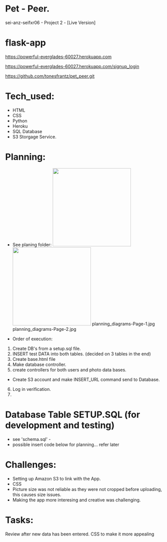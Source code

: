 # Pet - Peer.

sei-anz-seifxr06 - Project 2 - [Live Version]

# flask-app

<!-- Heroku -->

https://powerful-everglades-60027.herokuapp.com

<!-- Heroku App Link -->

https://powerful-everglades-60027.herokuapp.com/signup_login

<!-- Github -->

https://github.com/tonesfrantz/pet_peer.git

# Tech_used:

-   HTML
-   CSS
-   Python
-   Heroku
-   SQL Database
-   S3 Storgage Service.

# Planning:

-   See planing folder:
    <img src = "./Users/anthonyfrantz/sei/project2/flask-app/planning/planning_diagrams-Page-1.jpg" width = "250">
    <img src = "./Users/anthonyfrantz/sei/project2/flask-app/planning/planning_diagrams-Page-2.jpg" width = "250" >
    planning_diagrams-Page-1.jpg
    planning_diagrams-Page-2.jpg

-   Order of execution:

1. Create DB's from a setup.sql file.
2. INSERT test DATA into both tables. (decided on 3 tables in the end)
3. Create base.html file
4. Make database controller.
5. create controllers for both users and photo data bases.

-   Create S3 account and make INSERT_URL command send to Database.

6. Log in verification.
7.

# Database Table SETUP.SQL (for development and testing)

-   see 'schema.sql' -
-   possible insert code below for planning... refer later
    <!-- INSERT INTO photo_likes (user_id, photo_id) VALUES (1, 1); -->
    <!-- DELETE FROM photo_likes WHERE user_id = 1 AND photo_id = 1; -->

# Challenges:

-   Setting up Amazon S3 to link with the App.
-   CSS
-   Picture size was not reliable as they were not cropped before uploading, this causes size issues.
-   Making the app more interesing and creative was challenging.

# Tasks:

<!-- 1. Build most_popular html. Order the photos by most likes. --> Review after new data has been entered.

<!-- 2. Build Add-photo page and funcitionality. -->

<!-- 3. Click on photo to see it larger. --> CSS to make it more appealing

<!-- 4. User edit function
   make the user list not an edit place.
   once clicked on the user you can edit or delete.

    >

5. User Delete Function. -->

<!-- 6. Adjust delete config so only the user that uploaded can delete. -->

<!-- 7. Group pets by type.
    - make drop down menu in the page which then loads based on that.
    - propogate the page accoringly. -->

<!-- 8. Sign up to S3 database. -->

<!-- 9. Make the page functional on Heroku using the database from Amazon -->

<!-- 10. Add the ability to delete from the Database. - This is proving difficult -->

<!-- 11. Adjust CSS to make page look beautiful. -->

<!-- 12. Update photos and captions for presentation -->
